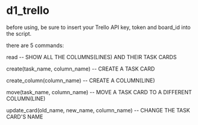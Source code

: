 # d1_trello

before using, be sure to insert your Trello API key, token and board_id into the script.

there are 5 commands:

read -- SHOW ALL THE COLUMNS(LINES) AND THEIR TASK CARDS

create(task_name, column_name) -- CREATE A TASK CARD

create_column(column_name) -- CREATE A COLUMN(LINE)

move(task_name, column_name) -- MOVE A TASK CARD TO A DIFFERENT COLUMN(LINE)

update_card(old_name, new_name, column_name) -- CHANGE THE TASK CARD'S NAME
